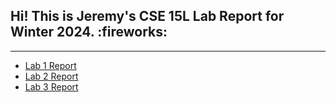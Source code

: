<h2>Hi! This is Jeremy's CSE 15L Lab Report for Winter 2024. :fireworks:</h2>

---

- [Lab 1 Report](https://jeremy-lyc.github.io/cse15l-lab-reports/lab_report_1.html)
- [Lab 2 Report](https://jeremy-lyc.github.io/cse15l-lab-reports/lab_report_2.html)
- [Lab 3 Report](https://jeremy-lyc.github.io/cse15l-lab-reports/lab_report_3.html)
